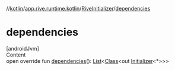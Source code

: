 //[kotlin](../../../index.md)/[app.rive.runtime.kotlin](../index.md)/[RiveInitializer](index.md)/[dependencies](dependencies.md)



# dependencies  
[androidJvm]  
Content  
open override fun [dependencies](dependencies.md)(): [List](https://kotlinlang.org/api/latest/jvm/stdlib/kotlin.collections/-list/index.html)<[Class](https://developer.android.com/reference/kotlin/java/lang/Class.html)<out [Initializer](https://developer.android.com/reference/kotlin/androidx/startup/Initializer.html)<*>>>  



